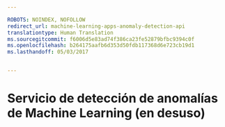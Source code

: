 ```yaml
---

ROBOTS: NOINDEX, NOFOLLOW
redirect_url: machine-learning-apps-anomaly-detection-api
translationtype: Human Translation
ms.sourcegitcommit: f6006d5e83ad74f386ca23fe52879bfbc9394c0f
ms.openlocfilehash: b264175aafb6d353d50fdb117368d6e723cb19d1
ms.lasthandoff: 05/03/2017


---
```

# <a name="machine-learning-anomaly-detection-service-deprecated"></a>Servicio de detección de anomalías de Machine Learning (en desuso)

